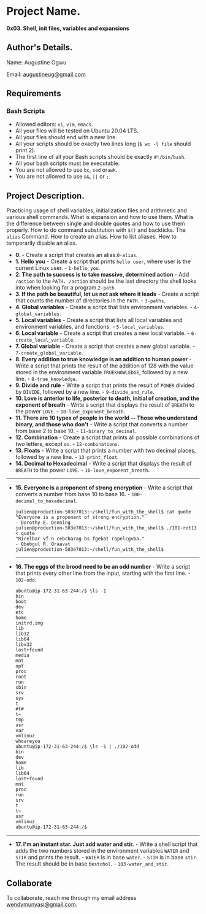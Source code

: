 # Project Name.

**0x03. Shell, init files, variables and expansions**

## Author's Details.

Name: Augustine Ogwu

Email: augustineug@gmail.com

## Requirements

### Bash Scripts

- Allowed editors: `vi`, `vim`, `emacs`.
- All your files will be tested on Ubuntu 20.04 LTS.
- All your files should end with a new line.
- All your scripts should be exactly two lines long (`$ wc -l file` should print 2).
- The first line of all your Bash scripts should be exactly `#!/bin/bash`.
- All your bash scripts must be executable.
- You are not allowed to use `bc`, `sed` or`awk`.
- You are not allowed to use `&&`, `||` or `;`.

## Project Description.

Practicing usage of shell variables, initialization files and arithmetic and various shell commands. What is expansion and how to use them.
What is the difference between single and double quotes and how to use them properly.
How to do command substitution with `$()` and backticks.
The `alias` Command.
How to create an alias.
How to list aliases.
How to temporarily disable an alias.

- **0. <o>** - Create a script that creates an alias.`0-alias`.
- **1. Hello you** - Create a script that prints `hello user`, where user is the current Linux user. - `1-hello_you`.
- **2. The path to success is to take massive, determined action** - Add `/action` to the `PATH. /action` should be the last directory the shell looks into when looking for a program.`2-path`.
- **3. If the path be beautiful, let us not ask where it leads** - Create a script that counts the number of directories in the `PATH`. - `3-paths`.
- **4. Global variables** - Create a script that lists environment variables. - `4-global_variables`.
- **5. Local variables** - Create a script that lists all local variables and environment variables, and functions. - `5-local_variables`.
- **6. Local variable** - Create a script that creates a new local variable. - `6-create_local_variable`.
- **7. Global variable** - Create a script that creates a new global variable. - `7-create_global_variable`.
- **8. Every addition to true knowledge is an addition to human power** - Write a script that prints the result of the addition of 128 with the value stored in the environment variable `TRUEKNOWLEDGE`, followed by a new line. - `8-true_knowledge`.
- **9. Divide and rule** - Write a script that prints the result of `POWER` divided by `DIVIDE`, followed by a new line. - `9-divide_and_rule`.
- **10. Love is anterior to life, posterior to death, initial of creation, and the exponent of breath** - Write a script that displays the result of `BREATH` to the power `LOVE`. - `10-love_exponent_breath`.
- **11. There are 10 types of people in the world -- Those who understand binary, and those who don't** - Write a script that converts a number from base 2 to base 10. - `11-binary_to_decimal`.
- **12. Combination** - Create a script that prints all possible combinations of two letters, except `oo`. - `12-combinations`.
- **13. Floats** - Write a script that prints a number with two decimal places, followed by a new line. - `13-print_float`.
- **14. Decimal to Hexadecimal** - Write a script that displays the result of `BREATH` to the power `LOVE`. - `10-love_exponent_breath`.

---

- **15. Everyone is a proponent of strong encryption** - Write a script that converts a number from base 10 to base 16. - `100-decimal_to_hexadecimal`.
  ```
  julien@production-503e7013:~/shell/fun_with_the_shell$ cat quote
  "Everyone is a proponent of strong encryption."
  - Dorothy E. Denning
  julien@production-503e7013:~/shell/fun_with_the_shell$ ./101-rot13 < quote
  "Rirelbar vf n cebcbarag bs fgebat rapelcgvba."
  - Qbebgul R. Qraavat
  julien@production-503e7013:~/shell/fun_with_the_shell$
  ```
  ***
- **16. The eggs of the brood need to be an odd number** - Write a script that prints every other line from the input, starting with the first line. - `102-odd`.
  ```
  ubuntu@ip-172-31-63-244:/$ \ls -1
  bin
  boot
  dev
  etc
  home
  initrd.img
  lib
  lib32
  lib64
  libx32
  lost+found
  media
  mnt
  opt
  proc
  root
  run
  sbin
  srv
  sys
  t
  #t#
  t~
  tmp
  usr
  var
  vmlinuz
  whoareyou
  ubuntu@ip-172-31-63-244:/$ \ls -1 | ./102-odd
  bin
  dev
  home
  lib
  lib64
  lost+found
  mnt
  proc
  run
  srv
  t
  t~
  usr
  vmlinuz
  ubuntu@ip-172-31-63-244:/$
  ```

---

- **17. I'm an instant star. Just add water and stir.** - Write a shell script that adds the two numbers stored in the environment variables `WATER` and `STIR` and prints the result. - `WATER` is in base `water`. - `STIR` is in base `stir`. The result should be in base `bestchol`. - `103-water_and_stir`.

## Collaborate

To collaborate, reach me through my email address wendymunyasi@gmail.com.
